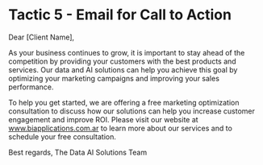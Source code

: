 # Tactic 5 - Email for Call to Action

Dear [Client Name],

As your business continues to grow, it is important to stay ahead of the competition by providing your customers with the best products and services. Our data and AI solutions can help you achieve this goal by optimizing your marketing campaigns and improving your sales performance.

To help you get started, we are offering a free marketing optimization consultation to discuss how our solutions can help you increase customer engagement and improve ROI. Please visit our website at www.biapplications.com.ar to learn more about our services and to schedule your free consultation.


Best regards,
The Data AI Solutions Team